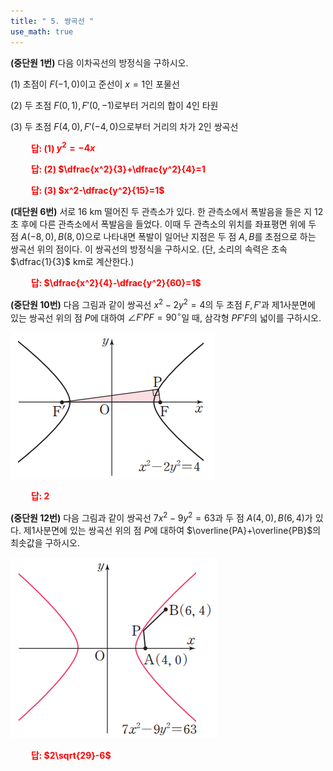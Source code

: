 ```yaml
---
title: " 5. 쌍곡선 "
use_math: true
---
```


**(중단원 1번)** 다음 이차곡선의 방정식을 구하시오.

(1) 초점이 $F(-1, 0)$이고 준선이 $x=1$인 포물선

(2) 두 초점 $F(0, 1), F'(0, -1)$로부터 거리의 합이 4인 타원

(3) 두 초점 $F(4, 0), F'(-4, 0)$으로부터 거리의 차가 2인 쌍곡선

**<span style="color: red;">$\qquad$답: (1) $y^2=-4x$</span>**

**<span style="color: red;">$\qquad$답: (2) $\dfrac{x^2}{3}+\dfrac{y^2}{4}=1</span>**

**<span style="color: red;">$\qquad$답: (3) $x^2-\dfrac{y^2}{15}=1$</span>**

**(대단원 6번)** 서로 16 km 떨어진 두 관측소가 있다. 한 관측소에서 폭발음을 들은 지 12초 후에 다른 관측소에서 폭발음을 들었다. 이때 두 관측소의 위치를 좌표평면 위에 두 점 $A(-8, 0), B(8, 0)$으로 나타내면 폭발이 일어난 지점은 두 점 $A, B$를 초점으로 하는 쌍곡선 위의 점이다. 이 쌍곡선의 방정식을 구하시오. (단, 소리의 속력은 초속 $\dfrac{1}{3}$ km로 계산한다.)

**<span style="color: red;">$\qquad$답: $\dfrac{x^2}{4}-\dfrac{y^2}{60}=1$</span>**

**(중단원 10번)** 다음 그림과 같이 쌍곡선 $x^2-2y^2=4$의 두 초점 $F, F'$과 제1사분면에 있는 쌍곡선 위의 점 $P$에 대하여 $\angle F'PF=90^\circ$일 때, 삼각형 $PF'F$의 넓이를 구하시오.

<img src="/assets/Pasted image 20240312205809.png"/>

**<span style="color: red;">$\qquad$답: $2$</span>**

**(중단원 12번)** 다음 그림과 같이 쌍곡선 $7x^2-9y^2=63$과 두 점 $A(4, 0), B(6, 4)$가 있다. 제1사분면에 있는 쌍곡선 위의 점 $P$에 대하여 $\overline{PA}+\overline{PB}$의 최솟값을 구하시오.

<img src="/assets/Pasted image 20240312205936.png"/>

**<span style="color: red;">$\qquad$답: $2\sqrt{29}-6$</span>**